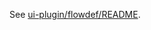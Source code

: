 See [ui-plugin/flowdef/README](https://github.com/skidding/ui-plugin/blob/master/flowdef/README.md).
